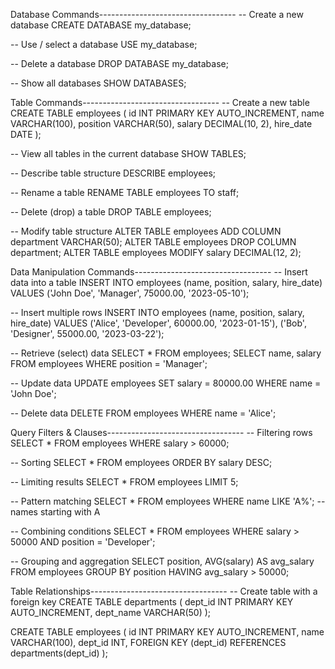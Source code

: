 Database Commands----------------------------------
-- Create a new database
CREATE DATABASE my_database;

-- Use / select a database
USE my_database;

-- Delete a database
DROP DATABASE my_database;

-- Show all databases
SHOW DATABASES;


Table Commands----------------------------------
-- Create a new table
CREATE TABLE employees (
    id INT PRIMARY KEY AUTO_INCREMENT,
    name VARCHAR(100),
    position VARCHAR(50),
    salary DECIMAL(10, 2),
    hire_date DATE
);

-- View all tables in the current database
SHOW TABLES;

-- Describe table structure
DESCRIBE employees;

-- Rename a table
RENAME TABLE employees TO staff;

-- Delete (drop) a table
DROP TABLE employees;

-- Modify table structure
ALTER TABLE employees ADD COLUMN department VARCHAR(50);
ALTER TABLE employees DROP COLUMN department;
ALTER TABLE employees MODIFY salary DECIMAL(12, 2);

Data Manipulation Commands----------------------------------
-- Insert data into a table
INSERT INTO employees (name, position, salary, hire_date)
VALUES ('John Doe', 'Manager', 75000.00, '2023-05-10');

-- Insert multiple rows
INSERT INTO employees (name, position, salary, hire_date)
VALUES 
('Alice', 'Developer', 60000.00, '2023-01-15'),
('Bob', 'Designer', 55000.00, '2023-03-22');

-- Retrieve (select) data
SELECT * FROM employees;
SELECT name, salary FROM employees WHERE position = 'Manager';

-- Update data
UPDATE employees
SET salary = 80000.00
WHERE name = 'John Doe';

-- Delete data
DELETE FROM employees WHERE name = 'Alice';

Query Filters & Clauses----------------------------------
-- Filtering rows
SELECT * FROM employees WHERE salary > 60000;

-- Sorting
SELECT * FROM employees ORDER BY salary DESC;

-- Limiting results
SELECT * FROM employees LIMIT 5;

-- Pattern matching
SELECT * FROM employees WHERE name LIKE 'A%';  -- names starting with A

-- Combining conditions
SELECT * FROM employees WHERE salary > 50000 AND position = 'Developer';

-- Grouping and aggregation
SELECT position, AVG(salary) AS avg_salary
FROM employees
GROUP BY position
HAVING avg_salary > 50000;

Table Relationships----------------------------------
-- Create table with a foreign key
CREATE TABLE departments (
    dept_id INT PRIMARY KEY AUTO_INCREMENT,
    dept_name VARCHAR(50)
);

CREATE TABLE employees (
    id INT PRIMARY KEY AUTO_INCREMENT,
    name VARCHAR(100),
    dept_id INT,
    FOREIGN KEY (dept_id) REFERENCES departments(dept_id)
);


